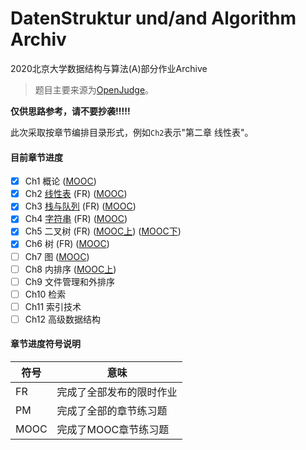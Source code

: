 # DatenStruktur und/and Algorithm Archiv
 2020北京大学数据结构与算法(A)部分作业Archive

> 题目主要来源为[OpenJudge](http://dsa.openjudge.cn/)。

**仅供思路参考，请不要抄袭!!!!!**

此次采取按章节编排目录形式，例如`Ch2`表示"第二章 线性表"。

#### 目前章节进度

- [x] Ch1 概论 ([MOOC](https://github.com/wr786/DatenStruktur-und-Algorithm-Archiv/tree/master/MOOC/Ch1.md))
- [x] Ch2 [线性表](https://github.com/wr786/DatenStruktur-und-Algorithm-Archiv/tree/master/Ch2) (FR) ([MOOC](https://github.com/wr786/DatenStruktur-und-Algorithm-Archiv/tree/master/MOOC/Ch2.md))
- [x] Ch3 [栈与队列](https://github.com/wr786/DatenStruktur-und-Algorithm-Archiv/tree/master/Ch3) (FR) ([MOOC](https://github.com/wr786/DatenStruktur-und-Algorithm-Archiv/tree/master/MOOC/Ch3.md))
- [x] Ch4 [字符串](https://github.com/wr786/DatenStruktur-und-Algorithm-Archiv/tree/master/Ch4) (FR) ([MOOC](https://github.com/wr786/DatenStruktur-und-Algorithm-Archiv/tree/master/MOOC/Ch4.md))
- [x] Ch5 二叉树 (FR) ([MOOC上](https://github.com/wr786/DatenStruktur-und-Algorithm-Archiv/tree/master/MOOC/Ch5_I.md)) ([MOOC下](https://github.com/wr786/DatenStruktur-und-Algorithm-Archiv/tree/master/MOOC/Ch5_II.pdf))
- [x] Ch6 树 (FR) ([MOOC](https://github.com/wr786/DatenStruktur-und-Algorithm-Archiv/tree/master/MOOC/Ch6.pdf))
- [ ] Ch7 图 ([MOOC](https://github.com/wr786/DatenStruktur-und-Algorithm-Archiv/tree/master/MOOC/Ch7.md))
- [ ] Ch8 内排序 ([MOOC上](https://github.com/wr786/DatenStruktur-und-Algorithm-Archiv/tree/master/MOOC/Ch8_I.md))
- [ ] Ch9 文件管理和外排序
- [ ] Ch10 检索
- [ ] Ch11 索引技术
- [ ] Ch12 高级数据结构

#### 章节进度符号说明

| 符号 | 意味                     |
| ---- | ------------------------ |
| FR   | 完成了全部发布的限时作业 |
| PM   | 完成了全部的章节练习题   |
| MOOC | 完成了MOOC章节练习题     |

